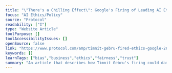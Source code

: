```yaml
---
title: "\"There's a Chilling Effect\": Google's Firing of Leading AI Ethicist Spurs Industry Outrage"
focus: "AI Ethics/Policy"
source: "Protocol"
readability: ["I"]
type: "Website Article"
toolPurpose: []
toolAccessibilityIssues: []
openSource: false
link: "https://www.protocol.com/amp/timnit-gebru-fired-ethics-google-2649129371"
keywords: []
learnTags: ["bias","business","ethics","fairness","trust"]
summary: "An article that describes how Timnit Gebru's firing could damage Google's reputation and ethical AI research within tech companies. "
---
```



